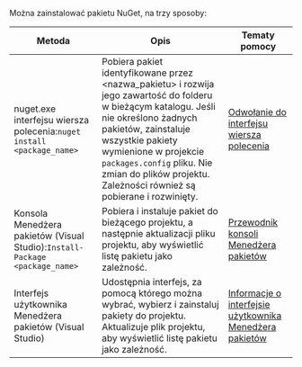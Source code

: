 Można zainstalować pakietu NuGet, na trzy sposoby:

| Metoda | Opis | Tematy pomocy |
| --- | --- | --- |
| nuget.exe interfejsu wiersza polecenia:`nuget install <package_name>` | Pobiera pakiet identyfikowane przez \<nazwa_pakietu\> i rozwija jego zawartość do folderu w bieżącym katalogu. Jeśli nie określono żadnych pakietów, zainstaluje wszystkie pakiety wymienione w projekcie `packages.config` pliku. Nie zmian do plików projektu. Zależności również są pobierane i rozwinięty. | [Odwołanie do interfejsu wiersza polecenia](../tools/nuget-exe-CLI-Reference.md) |
| Konsola Menedżera pakietów (Visual Studio):`Install-Package <package_name>` | Pobiera i instaluje pakiet do bieżącego projektu, a następnie aktualizacji pliku projektu, aby wyświetlić listę pakietu jako zależność. | [Przewodnik konsoli Menedżera pakietów](../tools/Package-Manager-Console.md) |
| Interfejs użytkownika Menedżera pakietów (Visual Studio) | Udostępnia interfejs, za pomocą którego można wybrać, wybierz i zainstaluj pakiety do projektu. Aktualizuje plik projektu, aby wyświetlić listę pakietu jako zależność. | [Informacje o interfejsie użytkownika Menedżera pakietów](../tools/Package-Manager-UI.md) |
